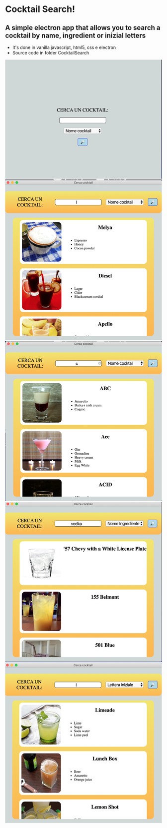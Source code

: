 # Cocktail Search!
## A simple electron app that allows you to search a cocktail by name, ingredient or inizial letters
- It's done in vanilla javascript, html5, css e electron
- Source code in folder CocktailSearch

![foto5](foto5.png)
![foto1](foto1.png)
![foto2](foto2.png)
![foto3](foto3.png)
![foto4](foto4.png)